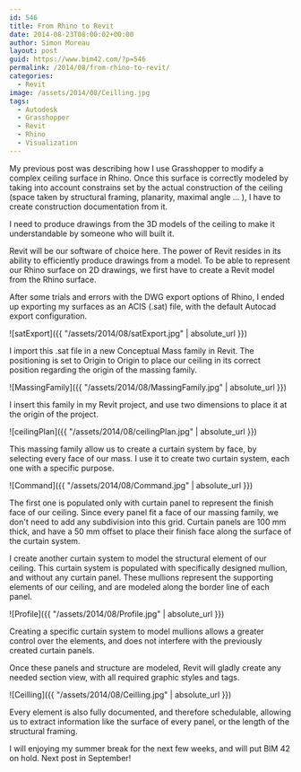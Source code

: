 ```yaml
---
id: 546
title: From Rhino to Revit
date: 2014-08-23T08:00:02+00:00
author: Simon Moreau
layout: post
guid: https://www.bim42.com/?p=546
permalink: /2014/08/from-rhino-to-revit/
categories:
  - Revit
image: /assets/2014/08/Ceilling.jpg
tags:
  - Autodesk
  - Grasshopper
  - Revit
  - Rhino
  - Visualization
---
```

My previous post was describing how I use Grasshopper to modify a complex ceiling surface in Rhino. Once this surface is correctly modeled by taking into account constrains set by the actual construction of the ceiling (space taken by structural framing, planarity, maximal angle ... ), I have to create construction documentation from it.

I need to produce drawings from the 3D models of the ceiling to make it understandable by someone who will built it.

Revit will be our software of choice here. The power of Revit resides in its ability to efficiently produce drawings from a model. To be able to represent our Rhino surface on 2D drawings, we first have to create a Revit model from the Rhino surface.

After some trials and errors with the DWG export options of Rhino, I ended up exporting my surfaces as an ACIS (.sat) file, with the default Autocad export configuration.

![satExport]({{ "/assets/2014/08/satExport.jpg" | absolute_url }})

I import this .sat file in a new Conceptual Mass family in Revit. The positioning is set to Origin to Origin to place our ceiling in its correct position regarding the origin of the massing family.

![MassingFamily]({{ "/assets/2014/08/MassingFamily.jpg" | absolute_url }})

I insert this family in my Revit project, and use two dimensions to place it at the origin of the project.

![ceilingPlan]({{ "/assets/2014/08/ceilingPlan.jpg" | absolute_url }})

This massing family allow us to create a curtain system by face, by selecting every face of our mass. I use it to create two curtain system, each one with a specific purpose.

![Command]({{ "/assets/2014/08/Command.jpg" | absolute_url }})

The first one is populated only with curtain panel to represent the finish face of our ceiling. Since every panel fit a face of our massing family, we don't need to add any subdivision into this grid. Curtain panels are 100 mm thick, and have a 50 mm offset to place their finish face along the surface of the curtain system.

I create another curtain system to model the structural element of our ceiling. This curtain system is populated with specifically designed mullion, and without any curtain panel. These mullions represent the supporting elements of our ceiling, and are modeled along the border line of each panel.

![Profile]({{ "/assets/2014/08/Profile.jpg" | absolute_url }})

Creating a specific curtain system to model mullions allows a greater control over the elements, and does not interfere with the previously created curtain panels.

Once these panels and structure are modeled, Revit will gladly create any needed section view, with all required graphic styles and tags.

![Ceilling]({{ "/assets/2014/08/Ceilling.jpg" | absolute_url }})

Every element is also fully documented, and therefore schedulable, allowing us to extract information like the surface of every panel, or the length of the structural framing.

I will enjoying my summer break for the next few weeks, and will put BIM 42 on hold. Next post in September!